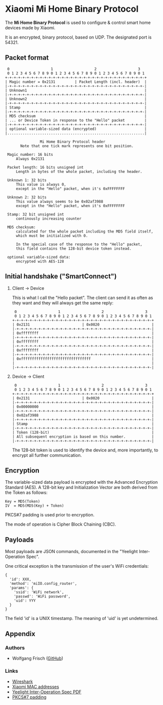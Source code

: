 # Xiaomi Mi Home Binary Protocol

The **Mi Home Binary Protocol** is used to configure & control smart home devices made by Xiaomi.

It is an encrypted, binary protocol, based on UDP. The designated port is 54321.

## Packet format

     0                   1                   2                   3   
     0 1 2 3 4 5 6 7 8 9 0 1 2 3 4 5 6 7 8 9 0 1 2 3 4 5 6 7 8 9 0 1 
    +-+-+-+-+-+-+-+-+-+-+-+-+-+-+-+-+-+-+-+-+-+-+-+-+-+-+-+-+-+-+-+-+
    | Magic number = 0x2131         | Packet Length (incl. header)  |
    |-+-+-+-+-+-+-+-+-+-+-+-+-+-+-+-+-+-+-+-+-+-+-+-+-+-+-+-+-+-+-+-|
    | Unknown1                                                      |
    |-+-+-+-+-+-+-+-+-+-+-+-+-+-+-+-+-+-+-+-+-+-+-+-+-+-+-+-+-+-+-+-|
    | Unknown2                                                      |
    |-+-+-+-+-+-+-+-+-+-+-+-+-+-+-+-+-+-+-+-+-+-+-+-+-+-+-+-+-+-+-+-|
    | Stamp                                                         |
    |-+-+-+-+-+-+-+-+-+-+-+-+-+-+-+-+-+-+-+-+-+-+-+-+-+-+-+-+-+-+-+-|
    | MD5 checksum                                                  |
    | ... or Device Token in response to the "Hello" packet         |
    |-+-+-+-+-+-+-+-+-+-+-+-+-+-+-+-+-+-+-+-+-+-+-+-+-+-+-+-+-+-+-+-|
    | optional variable-sized data (encrypted)                      |
    |...............................................................|
    
                    Mi Home Binary Protocol header
           Note that one tick mark represents one bit position.
     
     Magic number: 16 bits
         Always 0x2131
         
     Packet length: 16 bits unsigned int
         Length in bytes of the whole packet, including the header.
      
     Unknown 1: 32 bits
         This value is always 0,
         except in the "Hello" packet, when it's 0xFFFFFFFF
         
     Unknown 2: 32 bits
         This value always seems to be 0x02af3988
         except in the "Hello" packet, when it's 0xFFFFFFFF
 
     Stamp: 32 bit unsigned int
         continously increasing counter
         
     MD5 checksum:
         calculated for the whole packet including the MD5 field itself,
         which must be initialized with 0.
         
         In the special case of the response to the "Hello" packet,
         this field contains the 128-bit device token instead.
     
     optional variable-sized data:
         encrypted with AES-128
          

## Initial handshake ("SmartConnect")

1. Client → Device

	This is what I call the "Hello packet". The client can send it as often as 
	they want and they will always get the same reply:
	
        0                   1                   2                   3   
        0 1 2 3 4 5 6 7 8 9 0 1 2 3 4 5 6 7 8 9 0 1 2 3 4 5 6 7 8 9 0 1 
       +-+-+-+-+-+-+-+-+-+-+-+-+-+-+-+-+-+-+-+-+-+-+-+-+-+-+-+-+-+-+-+-+
       | 0x2131                        | 0x0020                        |
       |-+-+-+-+-+-+-+-+-+-+-+-+-+-+-+-+-+-+-+-+-+-+-+-+-+-+-+-+-+-+-+-|
       | 0xffffffff                                                    |
       |-+-+-+-+-+-+-+-+-+-+-+-+-+-+-+-+-+-+-+-+-+-+-+-+-+-+-+-+-+-+-+-|
       | 0xffffffff                                                    |
       |-+-+-+-+-+-+-+-+-+-+-+-+-+-+-+-+-+-+-+-+-+-+-+-+-+-+-+-+-+-+-+-|
       | 0xffffffff                                                    |
       |-+-+-+-+-+-+-+-+-+-+-+-+-+-+-+-+-+-+-+-+-+-+-+-+-+-+-+-+-+-+-+-|
       | 0xffffffffffffffffffffffffffffffff                            |
       |                                                               |
       |-+-+-+-+-+-+-+-+-+-+-+-+-+-+-+-+-+-+-+-+-+-+-+-+-+-+-+-+-+-+-+-|
      

2. Device → Client

        0                   1                   2                   3   
        0 1 2 3 4 5 6 7 8 9 0 1 2 3 4 5 6 7 8 9 0 1 2 3 4 5 6 7 8 9 0 1 
       +-+-+-+-+-+-+-+-+-+-+-+-+-+-+-+-+-+-+-+-+-+-+-+-+-+-+-+-+-+-+-+-+
       | 0x2131                        | 0x0020                        |
       |-+-+-+-+-+-+-+-+-+-+-+-+-+-+-+-+-+-+-+-+-+-+-+-+-+-+-+-+-+-+-+-|
       | 0x00000000                                                    |
       |-+-+-+-+-+-+-+-+-+-+-+-+-+-+-+-+-+-+-+-+-+-+-+-+-+-+-+-+-+-+-+-|
       | 0x02af3988                                                    |
       |-+-+-+-+-+-+-+-+-+-+-+-+-+-+-+-+-+-+-+-+-+-+-+-+-+-+-+-+-+-+-+-|
       | Stamp                                                         |
       |-+-+-+-+-+-+-+-+-+-+-+-+-+-+-+-+-+-+-+-+-+-+-+-+-+-+-+-+-+-+-+-|
       | Token (128-bit)                                               |
       | All subsequent encryption is based on this number.            |
       |-+-+-+-+-+-+-+-+-+-+-+-+-+-+-+-+-+-+-+-+-+-+-+-+-+-+-+-+-+-+-+-|
       
	The 128-bit token is used to identify the device and, more importantly, to 
	encrypt all further communication.

## Encryption
The variable-sized data payload is encrypted with the Advanced Encryption 
Standard (AES). A 128-bit key and Initialization Vector are both derived from 
the Token as follows:

    Key = MD5(Token)
    IV  = MD5(MD5(Key) + Token)
    
PKCS#7 padding is used prior to encryption.

The mode of operation is Cipher Block Chaining (CBC).

## Payloads
Most payloads are JSON commands, documented in the "Yeelight Inter-Operation 
Spec".

One critical exception is the transmission of the user's WiFi credentials:

    {
      'id': XXX, 
      'method': 'miIO.config_router',
      'params': {
        'ssid': 'WiFi network',
        'passwd': 'WiFi password',
        'uid': YYY
      }
    }

The field 'id' is a UNIX timestamp. The meaning of 'uid' is yet undetermined.



## Appendix
### Authors
 * Wolfgang Frisch ([GitHub](https://github.com/wfr))
 
### Links
 * [Wireshark](https://www.wireshark.org/)
 * [Xiaomi MAC addresses](http://hwaddress.com/company/xiaomi-communications-co-ltd)
 * [Yeelight Inter-Operation Spec PDF](http://www.yeelight.com/download/Yeelight_Inter-Operation_Spec.pdf)
 * [PKCS#7 padding](https://en.wikipedia.org/wiki/Padding_\(cryptography\)#PKCS7)

